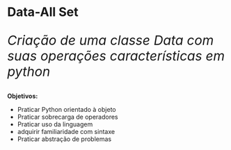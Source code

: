 # Data-All Set
<p style ="font-size: 30px"><em> Criação de uma classe Data com suas operações características em python</em></p>
<p><strong>Objetivos:</strong></p>
<ul>
  <li>Praticar Python orientado à objeto</li>
  <li>Praticar sobrecarga de operadores</li>
  <li>Praticar uso da linguagem</li>
  <li>adquirir familiaridade com sintaxe</li>
  <li>Praticar abstração de problemas</li>
</ul>

